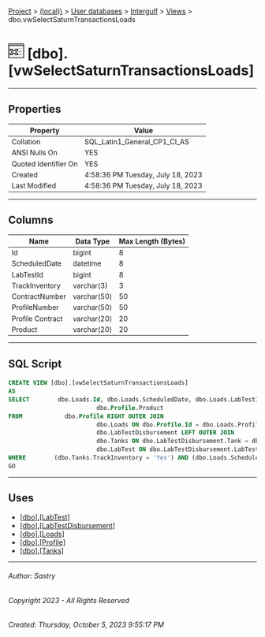 #### 

[Project](../../../../index.md) > [(local)\\](../../../index.md) > [User databases](../../index.md) > [Intergulf](../index.md) > [Views](Views.md) > dbo.vwSelectSaturnTransactionsLoads

# ![Views](../../../../Images/View32.png) [dbo].[vwSelectSaturnTransactionsLoads]

---

## <a name="#properties"></a>Properties

| Property | Value |
|---|---|
| Collation | SQL_Latin1_General_CP1_CI_AS |
| ANSI Nulls On | YES |
| Quoted Identifier On | YES |
| Created | 4:58:36 PM Tuesday, July 18, 2023 |
| Last Modified | 4:58:36 PM Tuesday, July 18, 2023 |


---

## <a name="#columns"></a>Columns

| Name | Data Type | Max Length (Bytes) |
|---|---|---|
| Id | bigint | 8 |
| ScheduledDate | datetime | 8 |
| LabTestId | bigint | 8 |
| TrackInventory | varchar(3) | 3 |
| ContractNumber | varchar(50) | 50 |
| ProfileNumber | varchar(50) | 50 |
| Profile Contract | varchar(20) | 20 |
| Product | varchar(20) | 20 |


---

## <a name="#sqlscript"></a>SQL Script

```sql
CREATE VIEW [dbo].[vwSelectSaturnTransactionsLoads]
AS
SELECT        dbo.Loads.Id, dbo.Loads.ScheduledDate, dbo.Loads.LabTestId, dbo.Tanks.TrackInventory, dbo.Loads.ContractNumber, dbo.Profile.ProfileNumber, dbo.Profile.ContractNumber AS [Profile Contract], 
                         dbo.Profile.Product
FROM            dbo.Profile RIGHT OUTER JOIN
                         dbo.Loads ON dbo.Profile.Id = dbo.Loads.ProfileId LEFT OUTER JOIN
                         dbo.LabTestDisbursement LEFT OUTER JOIN
                         dbo.Tanks ON dbo.LabTestDisbursement.Tank = dbo.Tanks.Description RIGHT OUTER JOIN
                         dbo.LabTest ON dbo.LabTestDisbursement.LabTestId = dbo.LabTest.Id ON dbo.Loads.LabTestId = dbo.LabTest.Id
WHERE        (dbo.Tanks.TrackInventory = 'Yes') AND (dbo.Loads.ScheduledDate >= CONVERT(DATETIME, '2023-04-01 00:00:00', 102)) AND (dbo.Loads.ContractNumber = '0000-0000')
GO

```


---

## <a name="#uses"></a>Uses

* [[dbo].[LabTest]](../Tables/dbo_LabTest.md)
* [[dbo].[LabTestDisbursement]](../Tables/dbo_LabTestDisbursement.md)
* [[dbo].[Loads]](../Tables/dbo_Loads.md)
* [[dbo].[Profile]](../Tables/dbo_Profile.md)
* [[dbo].[Tanks]](../Tables/dbo_Tanks.md)


---

###### Author:  Sastry

###### Copyright 2023 - All Rights Reserved

###### Created: Thursday, October 5, 2023 9:55:17 PM

